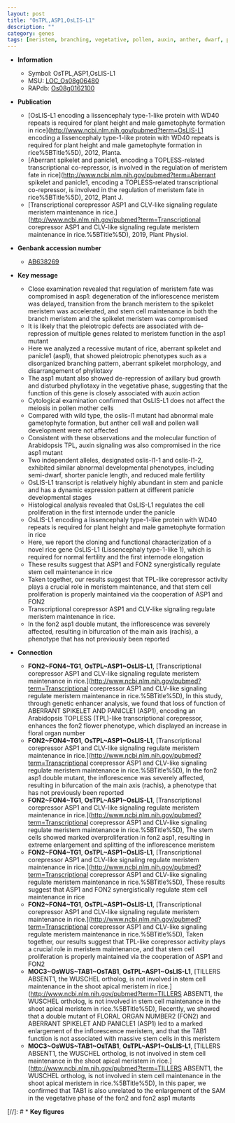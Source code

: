 ```yaml
---
layout: post
title: "OsTPL,ASP1,OsLIS-L1"
description: ""
category: genes
tags: [meristem, branching, vegetative, pollen, auxin, anther, dwarf, panicle, height, spikelet meristem, stem, meiosis, cell wall, growth, fertility, inflorescence, spikelet, cell proliferation]
---
```


* **Information**  
    + Symbol: OsTPL,ASP1,OsLIS-L1  
    + MSU: [LOC_Os08g06480](http://rice.plantbiology.msu.edu/cgi-bin/ORF_infopage.cgi?orf=LOC_Os08g06480)  
    + RAPdb: [Os08g0162100](http://rapdb.dna.affrc.go.jp/viewer/gbrowse_details/irgsp1?name=Os08g0162100)  

* **Publication**  
    + [OsLIS-L1 encoding a lissencephaly type-1-like protein with WD40 repeats is required for plant height and male gametophyte formation in rice](http://www.ncbi.nlm.nih.gov/pubmed?term=OsLIS-L1 encoding a lissencephaly type-1-like protein with WD40 repeats is required for plant height and male gametophyte formation in rice%5BTitle%5D), 2012, Planta.
    + [Aberrant spikelet and panicle1, encoding a TOPLESS-related transcriptional co-repressor, is involved in the regulation of meristem fate in rice](http://www.ncbi.nlm.nih.gov/pubmed?term=Aberrant spikelet and panicle1, encoding a TOPLESS-related transcriptional co-repressor, is involved in the regulation of meristem fate in rice%5BTitle%5D), 2012, Plant J.
    + [Transcriptional corepressor ASP1 and CLV-like signaling regulate meristem maintenance in rice.](http://www.ncbi.nlm.nih.gov/pubmed?term=Transcriptional corepressor ASP1 and CLV-like signaling regulate meristem maintenance in rice.%5BTitle%5D), 2019, Plant Physiol.

* **Genbank accession number**  
    + [AB638269](http://www.ncbi.nlm.nih.gov/nuccore/AB638269)

* **Key message**  
    + Close examination revealed that regulation of meristem fate was compromised in asp1: degeneration of the inflorescence meristem was delayed, transition from the branch meristem to the spikelet meristem was accelerated, and stem cell maintenance in both the branch meristem and the spikelet meristem was compromised
    + It is likely that the pleiotropic defects are associated with de-repression of multiple genes related to meristem function in the asp1 mutant
    + Here we analyzed a recessive mutant of rice, aberrant spikelet and panicle1 (asp1), that showed pleiotropic phenotypes such as a disorganized branching pattern, aberrant spikelet morphology, and disarrangement of phyllotaxy
    + The asp1 mutant also showed de-repression of axillary bud growth and disturbed phyllotaxy in the vegetative phase, suggesting that the function of this gene is closely associated with auxin action
    + Cytological examination confirmed that OsLIS-L1 does not affect the meiosis in pollen mother cells
    + Compared with wild type, the oslis-l1 mutant had abnormal male gametophyte formation, but anther cell wall and pollen wall development were not affected
    + Consistent with these observations and the molecular function of Arabidopsis TPL, auxin signaling was also compromised in the rice asp1 mutant
    + Two independent alleles, designated oslis-l1-1 and oslis-l1-2, exhibited similar abnormal developmental phenotypes, including semi-dwarf, shorter panicle length, and reduced male fertility
    + OsLIS-L1 transcript is relatively highly abundant in stem and panicle and has a dynamic expression pattern at different panicle developmental stages
    + Histological analysis revealed that OsLIS-L1 regulates the cell proliferation in the first internode under the panicle
    + OsLIS-L1 encoding a lissencephaly type-1-like protein with WD40 repeats is required for plant height and male gametophyte formation in rice
    + Here, we report the cloning and functional characterization of a novel rice gene OsLIS-L1 (Lissencephaly type-1-like 1), which is required for normal fertility and the first internode elongation
    + These results suggest that ASP1 and FON2 synergistically regulate stem cell maintenance in rice
    + Taken together, our results suggest that TPL-like corepressor activity plays a crucial role in meristem maintenance, and that stem cell proliferation is properly maintained via the cooperation of ASP1 and FON2
    + Transcriptional corepressor ASP1 and CLV-like signaling regulate meristem maintenance in rice.
    + In the fon2 asp1 double mutant, the inflorescence was severely affected, resulting in bifurcation of the main axis (rachis), a phenotype that has not previously been reported

* **Connection**  
    + __FON2~FON4~TG1__, __OsTPL~ASP1~OsLIS-L1__, [Transcriptional corepressor ASP1 and CLV-like signaling regulate meristem maintenance in rice.](http://www.ncbi.nlm.nih.gov/pubmed?term=Transcriptional corepressor ASP1 and CLV-like signaling regulate meristem maintenance in rice.%5BTitle%5D),  In this study, through genetic enhancer analysis, we found that loss of function of ABERRANT SPIKELET AND PANICLE1 (ASP1), encoding an Arabidopsis TOPLESS (TPL)-like transcriptional corepressor, enhances the fon2 flower phenotype, which displayed an increase in floral organ number
    + __FON2~FON4~TG1__, __OsTPL~ASP1~OsLIS-L1__, [Transcriptional corepressor ASP1 and CLV-like signaling regulate meristem maintenance in rice.](http://www.ncbi.nlm.nih.gov/pubmed?term=Transcriptional corepressor ASP1 and CLV-like signaling regulate meristem maintenance in rice.%5BTitle%5D),  In the fon2 asp1 double mutant, the inflorescence was severely affected, resulting in bifurcation of the main axis (rachis), a phenotype that has not previously been reported
    + __FON2~FON4~TG1__, __OsTPL~ASP1~OsLIS-L1__, [Transcriptional corepressor ASP1 and CLV-like signaling regulate meristem maintenance in rice.](http://www.ncbi.nlm.nih.gov/pubmed?term=Transcriptional corepressor ASP1 and CLV-like signaling regulate meristem maintenance in rice.%5BTitle%5D),  The stem cells showed marked overproliferation in fon2 asp1, resulting in extreme enlargement and splitting of the inflorescence meristem
    + __FON2~FON4~TG1__, __OsTPL~ASP1~OsLIS-L1__, [Transcriptional corepressor ASP1 and CLV-like signaling regulate meristem maintenance in rice.](http://www.ncbi.nlm.nih.gov/pubmed?term=Transcriptional corepressor ASP1 and CLV-like signaling regulate meristem maintenance in rice.%5BTitle%5D),  These results suggest that ASP1 and FON2 synergistically regulate stem cell maintenance in rice
    + __FON2~FON4~TG1__, __OsTPL~ASP1~OsLIS-L1__, [Transcriptional corepressor ASP1 and CLV-like signaling regulate meristem maintenance in rice.](http://www.ncbi.nlm.nih.gov/pubmed?term=Transcriptional corepressor ASP1 and CLV-like signaling regulate meristem maintenance in rice.%5BTitle%5D),  Taken together, our results suggest that TPL-like corepressor activity plays a crucial role in meristem maintenance, and that stem cell proliferation is properly maintained via the cooperation of ASP1 and FON2
    + __MOC3~OsWUS~TAB1~OsTAB1__, __OsTPL~ASP1~OsLIS-L1__, [TILLERS ABSENT1, the WUSCHEL ortholog, is not involved in stem cell maintenance in the shoot apical meristem in rice.](http://www.ncbi.nlm.nih.gov/pubmed?term=TILLERS ABSENT1, the WUSCHEL ortholog, is not involved in stem cell maintenance in the shoot apical meristem in rice.%5BTitle%5D),  Recently, we showed that a double mutant of FLORAL ORGAN NUMBER2 (FON2) and ABERRANT SPIKELET AND PANICLE1 (ASP1) led to a marked enlargement of the inflorescence meristem, and that the TAB1 function is not associated with massive stem cells in this meristem
    + __MOC3~OsWUS~TAB1~OsTAB1__, __OsTPL~ASP1~OsLIS-L1__, [TILLERS ABSENT1, the WUSCHEL ortholog, is not involved in stem cell maintenance in the shoot apical meristem in rice.](http://www.ncbi.nlm.nih.gov/pubmed?term=TILLERS ABSENT1, the WUSCHEL ortholog, is not involved in stem cell maintenance in the shoot apical meristem in rice.%5BTitle%5D),  In this paper, we confirmed that TAB1 is also unrelated to the enlargement of the SAM in the vegetative phase of the fon2 and fon2 asp1 mutants

[//]: # * **Key figures**  


